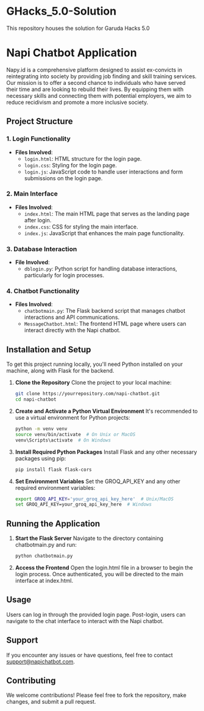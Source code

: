 # GHacks_5.0-Solution
This repository houses the solution for Garuda Hacks 5.0

# Napi Chatbot Application

Napy.id is a comprehensive platform designed to assist ex-convicts in reintegrating into society by providing job finding and skill training services. Our mission is to offer a second chance to individuals who have served their time and are looking to rebuild their lives. By equipping them with necessary skills and connecting them with potential employers, we aim to reduce recidivism and promote a more inclusive society.

## Project Structure

### 1. Login Functionality
- **Files Involved**:
  - `login.html`: HTML structure for the login page.
  - `login.css`: Styling for the login page.
  - `login.js`: JavaScript code to handle user interactions and form submissions on the login page.

### 2. Main Interface
- **Files Involved**:
  - `index.html`: The main HTML page that serves as the landing page after login.
  - `index.css`: CSS for styling the main interface.
  - `index.js`: JavaScript that enhances the main page functionality.

### 3. Database Interaction
- **File Involved**:
  - `dblogin.py`: Python script for handling database interactions, particularly for login processes.

### 4. Chatbot Functionality
- **Files Involved**:
  - `chatbotmain.py`: The Flask backend script that manages chatbot interactions and API communications.
  - `MessageChatbot.html`: The frontend HTML page where users can interact directly with the Napi chatbot.

## Installation and Setup

To get this project running locally, you'll need Python installed on your machine, along with Flask for the backend.

1. **Clone the Repository**
   Clone the project to your local machine:
   ```bash
   git clone https://yourrepository.com/napi-chatbot.git
   cd napi-chatbot
   ```
2. **Create and Activate a Python Virtual Environment**
   It's recommended to use a virtual environment for Python projects:
   ```bash
   python -m venv venv
   source venv/bin/activate  # On Unix or MacOS
   venv\Scripts\activate  # On Windows
   ```
3. **Install Required Python Packages**
   Install Flask and any other necessary packages using pip:
   ```bash
   pip install flask flask-cors
   ```
4. **Set Environment Variables**
   Set the GROQ_API_KEY and any other required environment variables:
   ```bash
   export GROQ_API_KEY='your_groq_api_key_here'  # Unix/MacOS
   set GROQ_API_KEY=your_groq_api_key_here  # Windows
   ```
## Running the Application
1. **Start the Flask Server**
   Navigate to the directory containing chatbotmain.py and run:
   ```bash
   python chatbotmain.py
   ```
2. **Access the Frontend**
   Open the login.html file in a browser to begin the login process. Once authenticated, you will be directed to the main interface at index.html.

## Usage
Users can log in through the provided login page.
Post-login, users can navigate to the chat interface to interact with the Napi chatbot.

## Support
If you encounter any issues or have questions, feel free to contact support@napichatbot.com.

## Contributing
We welcome contributions! Please feel free to fork the repository, make changes, and submit a pull request.
